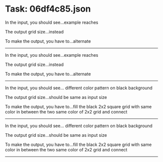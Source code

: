 # Task: 06df4c85.json

In the input, you should see...example reaches

The output grid size...instead

To make the output, you have to...alternate

---

In the input, you should see...example reaches

The output grid size...instead

To make the output, you have to...alternate

---

In the input, you should see... different color pattern on black background

The output grid size...should be same as input size

To make the output, you have to...fill the black 2x2 square grid with same color in between the two same color of 2x2 grid and connect

---

In the input, you should see... different color pattern on black background

The output grid size...should be same as input size

To make the output, you have to...fill the black 2x2 square grid with same color in between the two same color of 2x2 grid and connect

---


